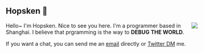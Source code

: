 ## Hopsken 🎩

<p>
<img align="right" src="https://github-readme-stats.vercel.app/api?username=hopsken&show_icons=true&icon_color=0366d6&text_color=24292e&bg_color=ffffff&hide_title=true" />
</p>

Hello~ I'm Hopsken. Nice to see you here. I'm a programmer based in Shanghai. I believe that prgramming is the way to **DEBUG THE WORLD**.

If you want a chat, you can send me an [email](mailto:shaowei5+github@icloud.com) directly or [Twitter DM](https://twitter.com/hopsken) me. 
